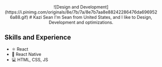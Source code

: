 <p align="center">
![Design and Development](https://i.pinimg.com/originals/8e/7b/7a/8e7b7aa8e88242286476da6969526a88.gif)
# Kazi Sean
I'm Sean from United States, and I like to Design, Development and optimizations. 

## Skills and Experience
* ⚛ React
* 📱 React Native
* 💻 HTML, CSS, JS

